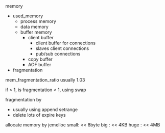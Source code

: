##
memory

- used_memory
  - process memory
  - data memory
  - buffer memory
    - client buffer
      - client buffer for connections
      - slaves client connections
      - pub/sub connections  
    - copy buffer
    - AOF buffer
- fragmentation

mem_fragmentation_ratio usually 1.03

if > 1, is fragmentation
< 1, using swap

fragmentation by 

- usually using append setrange
- delete lots of expire keys

allocate memory by jemelloc
small: << 8byte
big : << 4KB
huge : << 4MB